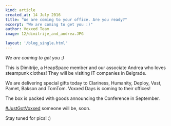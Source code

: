 ```yaml
---
kind: article
created_at: 14 July 2016
title: "We are coming to your office. Are you ready?"
excerpt: "We are coming to get you :)"
author: Voxxed Team
image: 12/dimitrije_and_andrea.JPG

layout: '/blog_single.html'
---
```


_We are coming to get you :)_

This is Dimitrije, a HeapSpace member and our associate Andrea who loves steampunk clothes! They will be visiting IT companies in Belgrade. 

We are delivering special gifts today to Clariness, Humanity, Deploy, Vast, Pamet, Bakson and TomTom. Voxxed Days is coming to their offices! 

The box is packed with goods announcing the Conference in September. 

[\#JustGotVoxxed]() someone will be, soon. 

Stay tuned for pics! :) 